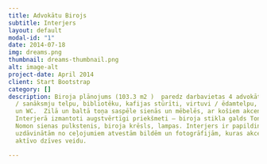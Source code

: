 ```yaml
---
title: Advokātu Birojs
subtitle: Interjers
layout: default
modal-id: "1"
date: 2014-07-18
img: dreams.png
thumbnail: dreams-thumbnail.png
alt: image-alt
project-date: April 2014
client: Start Bootstrap
category: []
description: Biroja plānojums (103.3 m2 )  paredz darbavietas 4 advokātiem, pārrunu
  / sanāksmju telpu, bibliotēku, kafijas stūrīti, virtuvi / ēdamtelpu, vannasistabu
  un WC.  Zilā un baltā toņa saspēle sienās un mēbelēs, ar košiem akcentiem sēdmēbelēs.
  Interjerā izmantoti augstvērtīgi priekšmeti – biroja stikla galds Tonelli Penrosa,
  Nomon sienas pulkstenis, biroja krēsls, lampas. Interjers ir papildināts arī ar
  uzdāvinātām no ceļojumiem atvestām bildēm un fotogrāfijām, kuras akcentē īpašnieka
  aktīvo dzīves veidu.

---
```

